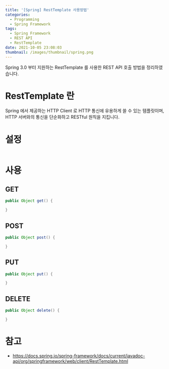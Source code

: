 ```yaml
---
title: '[Spring] RestTemplate 사용방법'
categories:
  - Programming
  - Spring Framework
tags:
  - Spring Framework
  - REST API
  - RestTemplate
date: 2021-10-05 23:08:03
thumbnail: /images/thumbnail/spring.png
---
```


Spring 3.0 부터 지원하는 RestTemplate 를 사용한 REST API 호출 방법을 정리하였습니다.

# RestTemplate 란

Spring 에서 제공하는 HTTP Client 로 HTTP 통신에 유용하게 쓸 수 있는 템플릿이며, HTTP 서버와의 통신을 단순화하고 RESTful 원칙을 지킵니다.

# 설정

```java

```

# 사용

## GET

```java
public Object get() {

}
```

## POST

```java
public Object post() {

}
```

## PUT

```java
public Object put() {

}
```

## DELETE

```java
public Object delete() {

}
```

# 참고

- https://docs.spring.io/spring-framework/docs/current/javadoc-api/org/springframework/web/client/RestTemplate.html

